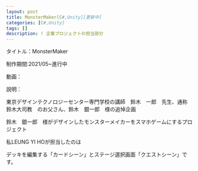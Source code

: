 ```yaml
---
layout: post
title: MonsterMaker[C#,Unity][更新中]
categories: [C#,Unity]
tags: []
description: ! 企業プロジェクトの担当部分
---
```

タイトル：MonsterMaker

制作期間:2021/05~進行中

動画：



説明：

東京デザインテクノロジーセンター専門学校の講師　鈴木　一郎　先生、通称　鈴木大司教　のお父さん、鈴木　銀一郎　様の追悼企画

鈴木　銀一郎　様がデザインしたモンスターメイカーをスマホゲームにするプロジェクト

私LEUNG YI HOが担当したのは

デッキを編集する「カードシーン」とステージ選択画面「クエストシーン」です。